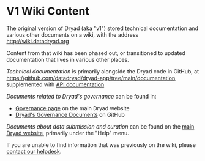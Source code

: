 V1 Wiki Content
===============

The original version of Dryad (aka "v1") stored technical
documentation and various other documents on a wiki, with the address
http://wiki.datadryad.org

Content from that wiki has been phased out, or transitioned to updated
documentation that lives in various other places.

*Technical documentation* is primarily alongside the Dryad code in
GitHub, at https://github.com/datadryad/dryad-app/tree/main/documentation, supplemented with
[API documentation](https://datadryad.org/api)

*Documents related to Dryad's governance* can be found in:
- [Governance page](https://datadryad.org/our_governance) on the main Dryad website
- [Dryad's Governance Documents](https://github.com/datadryad/governance/tree/main/) on GitHub

*Documents about data submission and curation* can be found on the
[main Dryad website](https://datadryad.org), primarily under the "Help" menu.

If you are unable to find information that was previously on the wiki, please
[contact our helpdesk](mailto:help@datadryad.org).
